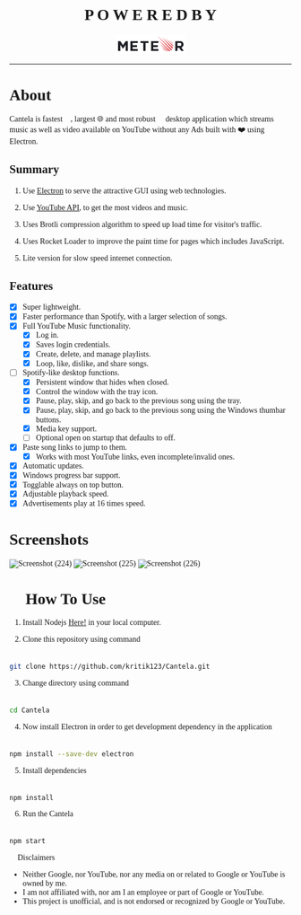 <html>
<body style="font-family: Century Gothic">
<h1 align="center">P O W E R E D  B Y</h1>
<p align="center">
  <img width="25%" height="auto" src="meteor.png" />
</p>
  
<hr>

# About

Cantela is fastest 💨, largest 🌐 and most robust 💪 desktop application which streams music as well as video available on YouTube without any Ads built with ❤️ using Electron.

## Summary

1. Use <a href="https://electronjs.org/">Electron</a> to serve the attractive GUI using web technologies.

2. Use <a href="https://developers.google.com/youtube/v3">YouTube API</a>, to get the most videos and music.

3. Uses Brotli compression algorithm to speed up load time for visitor's traffic.

4. Uses Rocket Loader to improve the paint time for pages which includes JavaScript.

5. Lite version for slow speed internet connection.

## Features

- [x] Super lightweight.
- [x] Faster performance than Spotify, with a larger selection of songs.
- [x] Full YouTube Music functionality.
  - [x] Log in.
  - [x] Saves login credentials.
  - [x] Create, delete, and manage playlists.
  - [x] Loop, like, dislike, and share songs.
- [ ] Spotify-like desktop functions.
  - [x] Persistent window that hides when closed.
  - [x] Control the window with the tray icon.
  - [x] Pause, play, skip, and go back to the previous song using the tray.
  - [x] Pause, play, skip, and go back to the previous song using the Windows thumbar buttons.
  - [x] Media key support.
  - [ ] Optional open on startup that defaults to off.
- [x] Paste song links to jump to them.
  - [x] Works with most YouTube links, even incomplete/invalid ones.
- [x] Automatic updates.
- [x] Windows progress bar support.
- [x] Togglable always on top button.
- [x] Adjustable playback speed.
- [x] Advertisements play at 16 times speed.

# Screenshots

![Screenshot (224)](https://user-images.githubusercontent.com/40329238/77888536-0b5e3c80-728a-11ea-9d45-3c5223a60d2c.png)
![Screenshot (225)](https://user-images.githubusercontent.com/40329238/77888579-1add8580-728a-11ea-9012-512db78de01e.png)
![Screenshot (226)](https://user-images.githubusercontent.com/40329238/77888617-292ba180-728a-11ea-9a9b-6e83599e79fa.png)

# 🚀 How To Use

1. Install  Nodejs <a href="https://nodejs.org">Here!</a> in your local computer.

2. Clone this repository using command 
```bash

git clone https://github.com/kritik123/Cantela.git

```
3. Change directory using command
```bash

cd Cantela

```
4. Now install Electron in order to get development dependency in the application 
```bash

npm install --save-dev electron

```
5. Install dependencies
```bash

npm install

```
6. Run the Cantela 
```bash

npm start

```

📃 Disclaimers

- Neither Google, nor YouTube, nor any media on or related to Google or YouTube is owned by me.
- I am not affiliated with, nor am I an employee or part of Google or YouTube.
- This project is unofficial, and is not endorsed or recognized by Google or YouTube.

</body>
</html>
